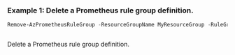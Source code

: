 ### Example 1: Delete a Prometheus rule group definition.
```powershell
Remove-AzPrometheusRuleGroup -ResourceGroupName MyResourceGroup -RuleGroupName newRuleGroup1
```

```output
```

Delete a Prometheus rule group definition.